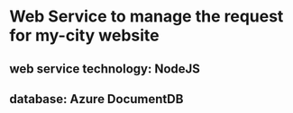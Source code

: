 # Web Service to manage the request for my-city website

## web service technology: NodeJS
## database: Azure DocumentDB

